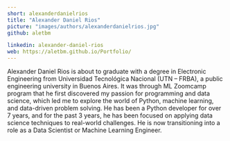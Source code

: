 ```yaml
---
short: alexanderdanielrios
title: "Alexander Daniel Rios"
picture: "images/authors/alexanderdanielrios.jpg"
github: aletbm

linkedin: alexander-daniel-rios
web: https://aletbm.github.io/Portfolio/
---
```


Alexander Daniel Rios is about to graduate with a degree in Electronic Engineering from Universidad Tecnológica Nacional (UTN – FRBA), a public engineering university in Buenos Aires. It was through ML Zoomcamp program that he first discovered my passion for programming and data science, which led me to explore the world of Python, machine learning, and data-driven problem solving. He has been a Python developer for over 7 years, and for the past 3 years, he has been focused on applying data science techniques to real-world challenges. He is now transitioning into a role as a Data Scientist or Machine Learning Engineer.
